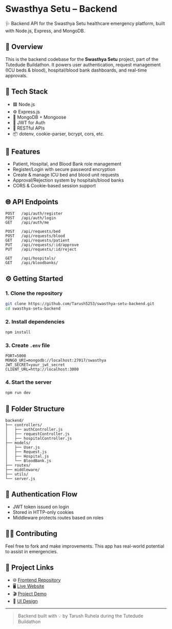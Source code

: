 # Swasthya Setu – Backend

🩺 Backend API for the Swasthya Setu healthcare emergency platform, built with Node.js, Express, and MongoDB.

## 🧠 Overview

This is the backend codebase for the **Swasthya Setu** project, part of the Tutedude Buildathon. It powers user authentication, request management (ICU beds & blood), hospital/blood bank dashboards, and real-time approvals.

## 🔧 Tech Stack

- 🟩 Node.js
- ⚙️ Express.js
- 🍃 MongoDB + Mongoose
- 🔐 JWT for Auth
- 🧾 RESTful APIs
- 📦 dotenv, cookie-parser, bcrypt, cors, etc.

## 🔐 Features

- Patient, Hospital, and Blood Bank role management
- Register/Login with secure password encryption
- Create & manage ICU bed and blood unit requests
- Approval/Rejection system by hospitals/blood banks
- CORS & Cookie-based session support

## 🌐 API Endpoints

```http
POST   /api/auth/register
POST   /api/auth/login
GET    /api/auth/me

POST   /api/requests/bed
POST   /api/requests/blood
GET    /api/requests/patient
PUT    /api/requests/:id/approve
PUT    /api/requests/:id/reject

GET    /api/hospitals/
GET    /api/bloodbanks/
```

## ⚙️ Getting Started

### 1. Clone the repository
```bash
git clone https://github.com/Tarush5253/swasthya-setu-backend.git
cd swasthya-setu-backend
```

### 2. Install dependencies
```bash
npm install
```

### 3. Create `.env` file
```env
PORT=5000
MONGO_URI=mongodb://localhost:27017/swasthya
JWT_SECRET=your_jwt_secret
CLIENT_URL=http://localhost:3000
```

### 4. Start the server
```bash
npm run dev
```

## 📁 Folder Structure

```
backend/
├── controllers/
│   ├── authController.js
│   ├── requestController.js
│   ├── hospitalController.js
├── models/
│   ├── User.js
│   ├── Request.js
│   ├── Hospital.js
│   └── BloodBank.js
├── routes/
├── middleware/
├── utils/
└── server.js
```

## 🔐 Authentication Flow

- JWT token issued on login
- Stored in HTTP-only cookies
- Middleware protects routes based on roles

## 🧑‍💻 Contributing

Feel free to fork and make improvements. This app has real-world potential to assist in emergencies.

## 🏁 Project Links

- 🌐 [Frontend Repository](https://github.com/Tarush5253/swasthya-setu)
- 🖥️ [Live Website](https://swasthya-setu-nu.vercel.app/)
- 🎬 [Project Demo](https://www.linkedin.com/feed/update/urn:li:activity:7339921892184674304/)
- 🎨 [UI Design](https://www.figma.com/design/d6kSfNc6lvw97mdESElWxb/Untitled?node-id=0-1&p=f&t=vCO6wXQnMV9eZRK3-0)

---

> Backend built with 💡 by Tarush Ruhela during the Tutedude Buildathon
